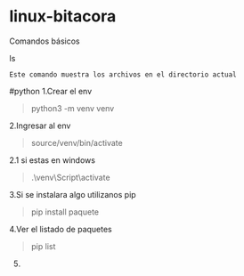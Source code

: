 # linux-bitacora
Comandos básicos 

ls

    Este comando muestra los archivos en el directorio actual

#python
1.Crear el env
>python3 -m venv venv

2.Ingresar al env
>source/venv/bin/activate

2.1 si estas en windows
>.\venv\Script\activate

3.Si se instalara algo utilizanos pip
>pip install paquete

4.Ver el listado de paquetes
>pip list

5.

